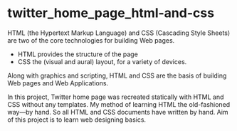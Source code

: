 # twitter_home_page_html-and-css
HTML (the Hypertext Markup Language) and CSS (Cascading Style Sheets) are two of the core technologies for building Web pages. 
- HTML provides the structure of the page
- CSS the (visual and aural) layout, for a variety of devices. 
<p>Along with graphics and scripting,
HTML and CSS are the basis of building Web pages and Web Applications. </p>
<p>In this project, Twitter home page was recreated statically with HTML and CSS without any templates. My method of learning HTML the old-fashioned way—by hand. So all HTML and CSS documents have written by hand. Aim of this project is to learn web designing basics. <p>
